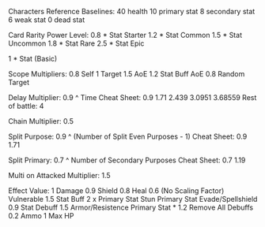 Characters Reference Baselines:
40      health
10      primary stat
8       secondary stat
6       weak stat
0       dead stat


Card Rarity Power Level:
0.8 * Stat      Starter
1.2 * Stat      Common
1.5 * Stat      Uncommon
1.8 * Stat      Rare
2.5 * Stat      Epic

1 * Stat        (Basic)

Scope Multipliers:
0.8     Self 
1       Target
1.5     AoE
1.2     Stat Buff AoE
0.8     Random Target

Delay Multiplier: 0.9 ^ Time 
Cheat Sheet:
0.9
1.71
2.439
3.0951
3.68559
Rest of battle: 4

Chain Multiplier: 0.5

Split Purpose: 0.9 ^ (Number of Split Even Purposes - 1)
Cheat Sheet:
0.9
1.71

Split Primary: 0.7 ^ Number of Secondary Purposes
Cheat Sheet:
0.7
1.19

Multi on Attacked Multiplier: 1.5

Effect Value:
1                       Damage
0.9                     Shield
0.8                     Heal
0.6 (No Scaling Factor) Vulnerable
1.5                     Stat Buff
2 x Primary Stat        Stun
Primary Stat            Evade/Spellshield
0.9                     Stat Debuff
1.5                     Armor/Resistence
Primary Stat * 1.2      Remove All Debuffs
0.2                     Ammo
1                       Max HP